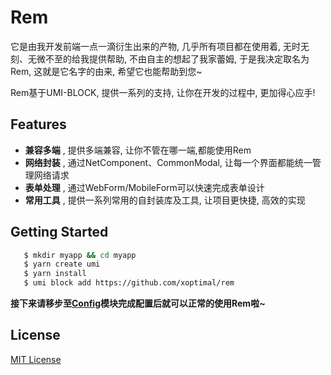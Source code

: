 # Rem

它是由我开发前端一点一滴衍生出来的产物, 几乎所有项目都在使用着, 无时无刻、无微不至的给我提供帮助, 
不由自主的想起了我家蕾姆, 于是我决定取名为Rem, 这就是它名字的由来, 希望它也能帮助到您~

Rem基于UMI-BLOCK, 提供一系列的支持, 让你在开发的过程中, 更加得心应手!

## Features

* **兼容多端** , 提供多端兼容, 让你不管在哪一端,都能使用Rem
* **网络封装** , 通过NetComponent、CommonModal, 让每一个界面都能统一管理网络请求
* **表单处理** , 通过WebForm/MobileForm可以快速完成表单设计
* **常用工具** , 提供一系列常用的自封装库及工具, 让项目更快捷, 高效的实现

## Getting Started

 ```bash
    $ mkdir myapp && cd myapp
    $ yarn create umi
    $ yarn install
    $ umi block add https://github.com/xoptimal/rem
```
    
**接下来请移步至[Config](https://xoptimal.github.io/rem/config/)模块完成配置后就可以正常的使用Rem啦~**

## License

[MIT License](https://github.com/xoptimal/rem/blob/master/LICENSE)
